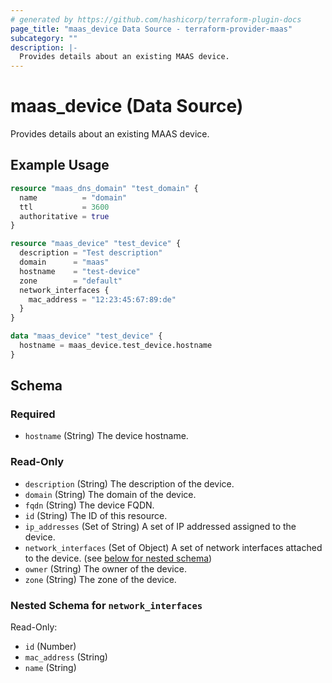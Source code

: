 ```yaml
---
# generated by https://github.com/hashicorp/terraform-plugin-docs
page_title: "maas_device Data Source - terraform-provider-maas"
subcategory: ""
description: |-
  Provides details about an existing MAAS device.
---
```


# maas_device (Data Source)

Provides details about an existing MAAS device.

## Example Usage

```terraform
resource "maas_dns_domain" "test_domain" {
  name          = "domain"
  ttl           = 3600
  authoritative = true
}

resource "maas_device" "test_device" {
  description = "Test description"
  domain      = "maas"
  hostname    = "test-device"
  zone        = "default"
  network_interfaces {
    mac_address = "12:23:45:67:89:de"
  }
}

data "maas_device" "test_device" {
  hostname = maas_device.test_device.hostname
}
```

<!-- schema generated by tfplugindocs -->
## Schema

### Required

- `hostname` (String) The device hostname.

### Read-Only

- `description` (String) The description of the device.
- `domain` (String) The domain of the device.
- `fqdn` (String) The device FQDN.
- `id` (String) The ID of this resource.
- `ip_addresses` (Set of String) A set of IP addressed assigned to the device.
- `network_interfaces` (Set of Object) A set of network interfaces attached to the device. (see [below for nested schema](#nestedatt--network_interfaces))
- `owner` (String) The owner of the device.
- `zone` (String) The zone of the device.

<a id="nestedatt--network_interfaces"></a>
### Nested Schema for `network_interfaces`

Read-Only:

- `id` (Number)
- `mac_address` (String)
- `name` (String)
